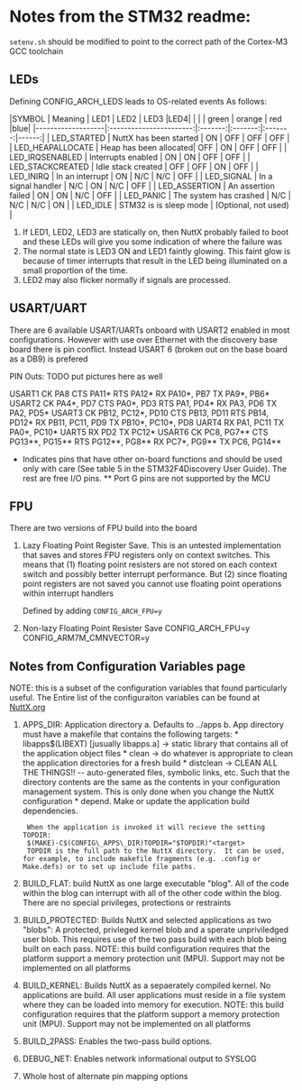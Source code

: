 # Notes from the STM32 readme:

`setenv.sh` should be modified to point to the correct path of the Cortex-M3 GCC toolchain

## LEDs
Defining CONFIG_ARCH_LEDS leads to OS-related events As follows:

  |SYMBOL             |    Meaning                 |   LED1    |   LED2 |   LED3 |LED4|
  |                   |                            | green     | orange |   red  |blue|
  |-------------------|:-----------------------:|:-------:|:-------:|:-------:|------:|
  | LED_STARTED       |  NuttX has been started |  ON     |  OFF    |  OFF    |  OFF  |
  | LED_HEAPALLOCATE  |  Heap has been allocated|  OFF    |  ON     |  OFF    |  OFF  |
  | LED_IRQSENABLED   |  Interrupts enabled     |  ON     |  ON     |  OFF    |  OFF  |
  | LED_STACKCREATED  |  Idle stack created     |  OFF    |  OFF    |  ON     |  OFF  |
  | LED_INIRQ         |  In an interrupt        |  ON     |  N/C    |  N/C    |  OFF  |
  | LED_SIGNAL        |  In a signal handler    |  N/C    |  ON     |  N/C    |  OFF  |
  | LED_ASSERTION     |  An assertion failed    |  ON     |  ON     |  N/C    |  OFF  |
  | LED_PANIC         |  The system has crashed |  N/C    |  N/C    |  N/C    |  ON   | 
  | LED_IDLE          |  STM32 is is sleep mode |  (Optional, not used)               |

1.  If LED1, LED2, LED3 are statically on, then NuttX probably failed to boot
    and these LEDs will give you some indication of where the failure was
2.  The normal state is LED3 ON and LED1 faintly glowing.  This faint glow
    is because of timer interrupts that result in the LED being illuminated
    on a small proportion of the time.
3. LED2 may also flicker normally if signals are processed.

## USART/UART
There are 6 available USART/UARTs onboard with USART2 enabled in most configurations.  However with use
over Ethernet with the discovery base board there is pin conflict.  Instead USART 6 (broken out on the base board
as a DB9) is prefered

PIN Outs: TODO put pictures here as well

USART1
  CK      PA8
  CTS     PA11*
  RTS     PA12*
  RX      PA10*, PB7
  TX      PA9*, PB6*
USART2
  CK      PA4*, PD7
  CTS     PA0*, PD3
  RTS     PA1, PD4*
  RX      PA3, PD6
  TX      PA2, PD5*
USART3
  CK      PB12, PC12*, PD10
  CTS     PB13, PD11
  RTS     PB14, PD12*
  RX      PB11, PC11, PD9
  TX      PB10*, PC10*, PD8
UART4
  RX      PA1, PC11
  TX      PA0*, PC10*
UART5
  RX      PD2
  TX      PC12*
USART6
  CK      PC8, PG7**
  CTS     PG13**, PG15**
  RTS     PG12**, PG8**
  RX      PC7*, PG9**
  TX      PC6, PG14**

 * Indicates pins that have other on-board functions and should be used only
   with care (See table 5 in the STM32F4Discovery User Guide).  The rest are
   free I/O pins.
** Port G pins are not supported by the MCU


## FPU
 There are two versions of FPU build into the board
1. Lazy Floating Point Register Save.
    This is an untested implementation that saves and stores FPU registers only on context switches.
    This means that (1) floating point resisters are not stored on each context switch and possibly better 
    interrupt performance.  But (2) since floating point registers are not saved you cannot use floating point
    operations within interrupt handlers
    
    Defined by adding `CONFIG_ARCH_FPU=y`

2. Non-lazy Floating Point Resister Save
    CONFIG_ARCH_FPU=y
    CONFIG_ARM7M_CMNVECTOR=y


## Notes from Configuration Variables page
NOTE: this is a subset of the configuration variables that found particularly useful.  The Entire list of the 
configuraiton variables can be found at [NuttX.org](http://nuttx.org/doku.php?id=documentation:configvars)

1. APPS\_DIR: Application directory
    a. Defaults to ../apps 
    b. App directory must have a makefile that contains the following targets:
        * libapps$(LIBEXT) [jusually libapps.a] -> static library that contains all of the application object files
        * clean -> do whatever is appropriate to clean the application directories for a fresh build
        * distclean -> CLEAN ALL THE THINGS!! -- auto-generated files, symbolic links, etc.  Such that the directory contents are the same as the contents
                       in your configuration management system.  This is only done when you change the NuttX configuration
        * depend.  Make or update the application build dependencies.
        
        When the application is invoked it will recieve the setting TOPDIR:
        $(MAKE)-C$(CONFIG\_APPS\_DIR)TOPDIR="$TOPDIR)"<target>
        TOPDIR is the full path to the NuttX directory.  It can be used, for example, to include makefile fragments (e.g. .config or Make.defs) or to set up include file paths.
2. BUILD\_FLAT:     build NuttX as one large executable "blog".  All of the code within the blog can interrupt with all of the other code within the blog.  There are no special
                    privileges, protections or restraints
3. BUILD\_PROTECTED: Builds NuttX and selected applications as two "blobs": A protected, privleged kernel blob and a sperate unpriviledged user blob.  This requires use of
                     the two pass build with each blob being built on each pass. 
                     NOTE: this build configuration requires that the platform support a memory protection unit (MPU).  Support may not be implemented on all platforms
4. BUILD\_KERNEL:   Builds NuttX as a sepaerately compiled kernel.  No applications are build.  All user applications must reside in a file system where they can be loaded into
                    memory for execution.
                     NOTE: this build configuration requires that the platform support a memory protection unit (MPU).  Support may not be implemented on all platforms
5. BUILD\_2PASS:    Enables the two-pass build options.
6. DEBUG_NET:       Enables network informational output to SYSLOG
7. Whole host of alternate pin mapping options







